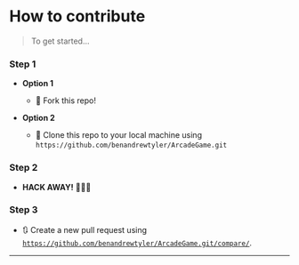 # How to contribute

> To get started...

### Step 1

- **Option 1**
    - 🍴 Fork this repo!

- **Option 2**
    - 👯 Clone this repo to your local machine using `https://github.com/benandrewtyler/ArcadeGame.git`

### Step 2

- **HACK AWAY!** 🔨🔨🔨

### Step 3

- 🔃 Create a new pull request using <a href="https://github.com/benandrewtyler/ArcadeGame.git/compare/" target="_blank">`https://github.com/benandrewtyler/ArcadeGame.git/compare/`</a>.

---
